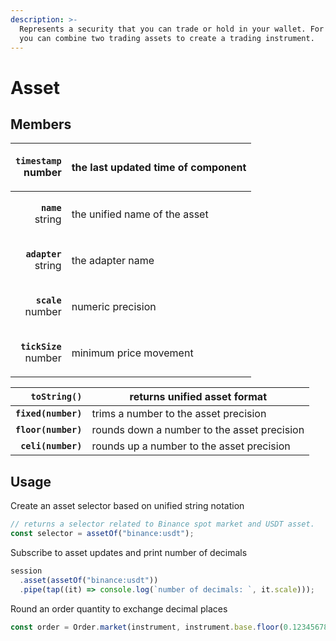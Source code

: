 ```yaml
---
description: >-
  Represents a security that you can trade or hold in your wallet. For example,
  you can combine two trading assets to create a trading instrument.
---
```


# Asset

## Members

| <p><strong><code>timestamp</code></strong><br>number</p> | the last updated time of component |
| -------------------------------------------------------: | ---------------------------------- |
|      <p><strong><code>name</code></strong><br>string</p> | the unified name of the asset      |
|   <p><strong><code>adapter</code></strong><br>string</p> | the adapter name                   |
|     <p><strong><code>scale</code></strong><br>number</p> | numeric precision                  |
|  <p><strong><code>tickSize</code></strong><br>number</p> | minimum price movement             |

|    **`toString()`** | returns unified asset format                |
| ------------------: | ------------------------------------------- |
| **`fixed(number)`** | trims a number to the asset precision       |
| **`floor(number)`** | rounds down a number to the asset precision |
|  **`celi(number)`** | rounds up a number to the asset precision   |

## Usage

Create an asset selector based on unified string notation

```typescript
// returns a selector related to Binance spot market and USDT asset.
const selector = assetOf("binance:usdt");
```

Subscribe to asset updates and print number of decimals

```typescript
session
  .asset(assetOf("binance:usdt"))
  .pipe(tap((it) => console.log(`number of decimals: `, it.scale)));
```

Round an order quantity to exchange decimal places

```typescript
const order = Order.market(instrument, instrument.base.floor(0.123456789));
```
